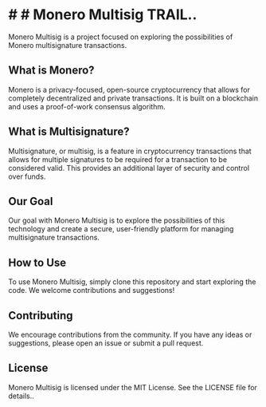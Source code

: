 #              #               #  Monero Multisig TRAIL..
 
Monero Multisig is a project focused on exploring the possibilities of Monero multisignature transactions.

## What is Monero?
Monero is a privacy-focused, open-source cryptocurrency that allows for completely decentralized and private transactions. It is built on a blockchain and uses a proof-of-work consensus algorithm.

## What is Multisignature?
Multisignature, or multisig, is a feature in cryptocurrency transactions that allows for multiple signatures to be required for a transaction to be considered valid. This provides an additional layer of security and control over funds.

## Our Goal
Our goal with Monero Multisig is to explore the possibilities of this technology and create a secure, user-friendly platform for managing multisignature transactions.

## How to Use
To use Monero Multisig, simply clone this repository and start exploring the code. We welcome contributions and suggestions!

## Contributing
We encourage contributions from the community. If you have any ideas or suggestions, please open an issue or submit a pull request.

## License
Monero Multisig is licensed under the MIT License. See the LICENSE file for details..
